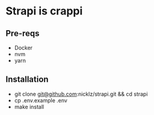 # Strapi is crappi

## Pre-reqs
* Docker
* nvm
* yarn

## Installation
* git clone git@github.com:nicklz/strapi.git && cd strapi
* cp .env.example .env
* make install

